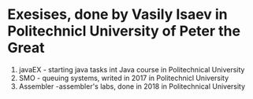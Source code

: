 # Exesises, done by Vasily Isaev in Politechnicl University of Peter the Great
1. javaEX - starting java tasks int Java course in Politechnical University
2. SMO - queuing systems, writed in 2017 in Politechnicl University
3. Assembler -assembler's labs, done in 2018 in Politechnical University
